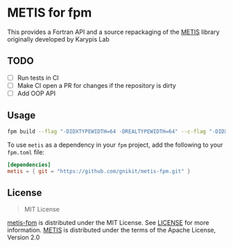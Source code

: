 # METIS for fpm

This provides a Fortran API and a source repackaging of the
[METIS](https://github.com/KarypisLab/METIS) library originally developed by Karypis Lab

## TODO

- [ ] Run tests in CI
- [ ] Make CI open a PR for changes if the repository is dirty
- [ ] Add OOP API

## Usage

```sh
fpm build --flag "-DIDXTYPEWIDTH=64 -DREALTYPEWIDTH=64" --c-flag "-DIDXTYPEWIDTH=64 -DREALTYPEWIDTH=64"
```

To use `metis` as a dependency in your `fpm` project, add the following to your `fpm.toml` file:

```toml
[dependencies]
metis = { git = "https://github.com/gnikit/metis-fpm.git" }
```

## License

> MIT License

[metis-fpm](https://github.com/gnikit/metis-fpm) is distributed under the MIT License. See [LICENSE](LICENSE) for more information.
[METIS](https://github.com/KarypisLab/METIS) is distributed under the terms of the Apache License, Version 2.0
